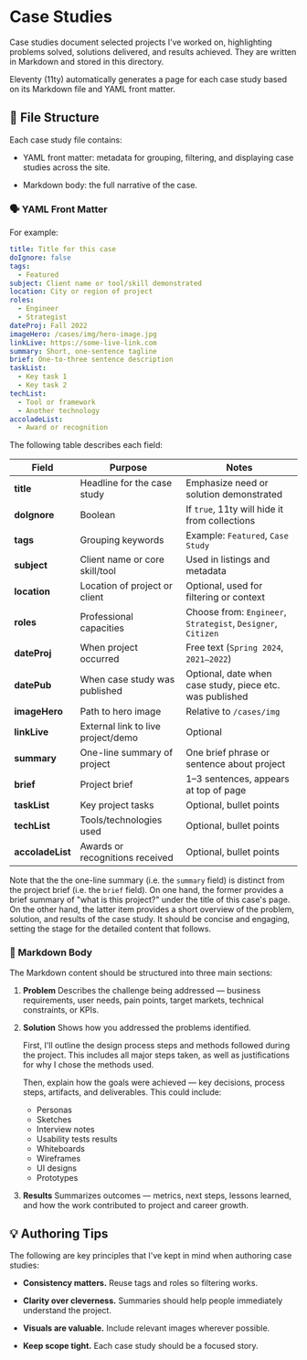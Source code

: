 # Case Studies

Case studies document selected projects I’ve worked on, highlighting problems solved, solutions delivered, and results achieved. They are written in Markdown and stored in this directory.

Eleventy (11ty) automatically generates a page for each case study based on its Markdown file and YAML front matter.

## 📝 File Structure

Each case study file contains:

- YAML front matter: metadata for grouping, filtering, and displaying case studies across the site.

- Markdown body: the full narrative of the case.

### 🗣️ YAML Front Matter

For example:

```yaml
title: Title for this case
doIgnore: false
tags:
  - Featured
subject: Client name or tool/skill demonstrated
location: City or region of project
roles:
  - Engineer
  - Strategist
dateProj: Fall 2022
imageHero: /cases/img/hero-image.jpg
linkLive: https://some-live-link.com
summary: Short, one-sentence tagline
brief: One-to-three sentence description
taskList:
  - Key task 1
  - Key task 2
techList:
  - Tool or framework
  - Another technology
accoladeList:
  - Award or recognition
```

The following table describes each field:

| Field         | Purpose                            | Notes                                                        |
| ------------- | ---------------------------------- | ------------------------------------------------------------ |
| **title**     | Headline for the case study        | Emphasize need or solution demonstrated                      |
| **doIgnore**  | Boolean                            | If `true`, 11ty will hide it from collections                |
| **tags**      | Grouping keywords                  | Example: `Featured`, `Case Study`                            |
| **subject**   | Client name or core skill/tool     | Used in listings and metadata                                |
| **location**  | Location of project or client      | Optional, used for filtering or context                      |
| **roles**     | Professional capacities            | Choose from: `Engineer`, `Strategist`, `Designer`, `Citizen` |
| **dateProj**  | When project occurred              | Free text (`Spring 2024`, `2021–2022`)                       |
| **datePub**   | When case study was published      | Optional, date when case study, piece etc. was published     |
| **imageHero** | Path to hero image                 | Relative to `/cases/img`                                     |
| **linkLive**  | External link to live project/demo | Optional                                                     |
| **summary**   | One-line summary of project        | One brief phrase or sentence about project                   |
| **brief**     | Project brief                      | 1–3 sentences, appears at top of page                        |
| **taskList**  | Key project tasks                  | Optional, bullet points                                      |
| **techList**  | Tools/technologies used            | Optional, bullet points                                      |
| **accoladeList** | Awards or recognitions received | Optional, bullet points                                      |

Note that the the one-line summary (i.e. the `summary` field) is distinct from the project brief (i.e. the `brief` field). On one hand, the former provides a brief summary of "what is this project?" under the title of this case's page. On the other hand, the latter item provides a short overview of the problem, solution, and results of the case study. It should be concise and engaging, setting the stage for the detailed content that follows.

### 🎯 Markdown Body

The Markdown content should be structured into three main sections:

1. **Problem**
  Describes the challenge being addressed — business requirements, user needs, pain points, target markets, technical constraints, or KPIs.

2. **Solution**
    Shows how you addressed the problems identified.
    
    First, I'll outline the design process steps and methods followed during the project. This includes all major steps taken, as well as justifications for why I chose the methods used.
    
    Then, explain how the goals were achieved — key decisions, process steps, artifacts, and deliverables. This could include:
    
    - Personas
    - Sketches
    - Interview notes
    - Usability tests results
    - Whiteboards
    - Wireframes
    - UI designs
    - Prototypes

3. **Results**
  Summarizes outcomes — metrics, next steps, lessons learned, and how the work contributed to project and career growth.

## 💡 Authoring Tips

The following are key principles that I've kept in mind when authoring case studies:

- **Consistency matters.** Reuse tags and roles so filtering works.

- **Clarity over cleverness.** Summaries should help people immediately understand the project.

- **Visuals are valuable.** Include relevant images wherever possible.

- **Keep scope tight.** Each case study should be a focused story.
